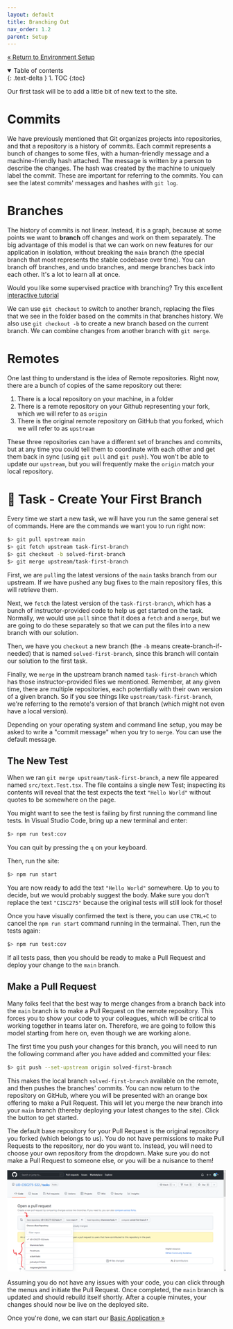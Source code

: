 ```yaml
---
layout: default
title: Branching Out
nav_order: 1.2
parent: Setup
---
```


[&laquo; Return to Environment Setup](index.md)

<details open markdown="block">
  <summary>
    Table of contents
  </summary>
  {: .text-delta }
1. TOC
{:toc}
</details>

Our first task will be to add a little bit of new text to the site.

# Commits

We have previously mentioned that Git organizes projects into repositories, and that a repository is a history of commits. Each commit represents a bunch of changes to some files, with a human-friendly message and a machine-friendly hash attached. The message is written by a person to describe the changes. The hash was created by the machine to uniquely label the commit. These are important for referring to the commits. You can see the latest commits' messages and hashes with `git log`.

<!-- TODO: Get a picture here -->

# Branches

The history of commits is not linear. Instead, it is a graph, because at some points we want to **branch** off changes and work on them separately. The big advantage of this model is that we can work on new features for our application in isolation, without breaking the `main` branch (the special branch that most represents the stable codebase over time). You can branch off branches, and undo branches, and merge branches back into each other. It's a lot to learn all at once.

Would you like some supervised practice with branching? Try this excellent [interactive tutorial](https://learngitbranching.js.org/?locale=en_US)

<!-- TODO: Get a picture here -->

We can use `git checkout` to switch to another branch, replacing the files that we see in the folder based on the commits in that branches history. We also use `git checkout -b` to create a new branch based on the current branch. We can combine changes from another branch with `git merge`.

# Remotes

One last thing to understand is the idea of Remote repositories. Right now, there are a bunch of copies of the same repository out there:

1. There is a local repository on your machine, in a folder
2. There is a remote repository on your Github representing your fork, which we will refer to as `origin`
3. There is the original remote repository on GitHub that you forked, which we will refer to as `upstream`

These three repositories can have a different set of branches and commits, but at any time you could tell them to coordinate with each other and get them back in sync (using `git pull` and `git push`). You won't be able to update our `upstream`, but you will frequently make the `origin` match your local repository.

<!-- TODO: Get a picture here -->

# 📝 Task - Create Your First Branch

Every time we start a new task, we will have you run the same general set of commands. Here are the commands we want you to run right now:

```sh
$> git pull upstream main
$> git fetch upstream task-first-branch
$> git checkout -b solved-first-branch
$> git merge upstream/task-first-branch
```

First, we are `pull`ing the latest versions of the `main` tasks branch from our upstream. If we have pushed any bug fixes to the main repository files, this will retrieve them.

Next, we `fetch` the latest version of the `task-first-branch`, which has a bunch of instructor-provided code to help us get started on the task. Normally, we would use `pull` since that it does a `fetch` and a `merge`, but we are going to do these separately so that we can put the files into a new branch with our solution.

Then, we have you `checkout` a new branch (the `-b` means create-branch-if-needed) that is named `solved-first-branch`, since this branch will contain our solution to the first task.

Finally, we `merge` in the upstream branch named `task-first-branch` which has those instructor-provided files we mentioned. Remember, at any given time, there are multiple repositories, each potentially with their own version of a given branch. So if you see things like `upstream/task-first-branch`, we're referring to the remote's version of that branch (which might not even have a local version). 

Depending on your operating system and command line setup, you may be asked to write a "commit message" when you try to `merge`. You can use the default message.

## The New Test

When we ran `git merge upstream/task-first-branch`, a new file appeared named `src/text.Test.tsx`. The file contains a single new Test; inspecting its contents will reveal that the test expects the text `"Hello World"` without quotes to be somewhere on the page.

You might want to see the test is failing by first running the command line tests. In Visual Studio Code, bring up a new terminal and enter:

```sh
$> npm run test:cov
```

You can quit by pressing the `q` on your keyboard.

Then, run the site:

```sh
$> npm run start
```

You are now ready to add the text `"Hello World"` somewhere. Up to you to decide, but we would probably suggest the body. Make sure you don't replace the text `"CISC275"` because the original tests will still look for those!

Once you have visually confirmed the text is there, you can use `CTRL+C` to cancel the `npm run start` command running in the termainal. Then, run the tests again:

```sh
$> npm run test:cov
```

If all tests pass, then you should be ready to make a Pull Request and deploy your change to the `main` branch.

## Make a Pull Request

Many folks feel that the best way to merge changes from a branch back into the `main` branch is to make a Pull Request on the remote repository. This forces you to show your code to your colleagues, which will be critical to working together in teams later on. Therefore, we are going to follow this model starting from here on, even though we are working alone.

The first time you push your changes for this branch, you will need to run the following command after you have added and committed your files:

```sh
$> git push --set-upstream origin solved-first-branch
```

This makes the local branch `solved-first-branch` available on the remote, and then pushes the branches' commits. You can now return to the repository on GitHub, where you will be presented with an orange box offering to make a Pull Request. This will let you merge the new branch into your `main` branch (thereby deploying your latest changes to the site). Click the button to get started.

The default base repository for your Pull Request is the original repository you forked (which belongs to us). You do not have permissions to make Pull Requests to the repository, nor do you want to. Instead, you will need to choose your own repository from the dropdown. Make sure you do not make a Pull Request to someone else, or you will be a nuisance to them!

![A screenshot of the Pull Request menu on Github](../images/change-base-repo-pr-alt.png)

Assuming you do not have any issues with your code, you can click through the menus and initiate the Pull Request. Once completed, the `main` branch is updated and should rebuild itself shortly. After a couple minutes, your changes should now be live on the deployed site.

Once you're done, we can start our [Basic Application &raquo;](../2-app/index.md)